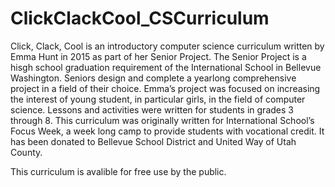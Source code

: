 # ClickClackCool_CSCurriculum
Click, Clack, Cool is an introductory computer science curriculum written by Emma Hunt in 2015 as part of her Senior Project. The Senior Project is a hisgh school graduation requirement of the International School in Bellevue Washington. Seniors design and complete a yearlong comprehensive project in a field of their choice. Emma’s project was focused on increasing the interest of young student, in particular girls, in the field of computer science. Lessons and activities were written for students in grades 3 through 8.
This curriculum was originally written for International School’s Focus Week, a week long camp to provide students with vocational credit. It has been donated to Bellevue School District and United Way of Utah County.

This curriculum is avalible for free use by the public.
